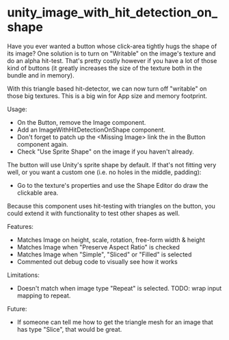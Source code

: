 # unity_image_with_hit_detection_on_shape
Have you ever wanted a button whose click-area tightly hugs the shape of its image?
One solution is to turn on "Writable" on the image's texture and do an alpha hit-test. That's pretty costly however if you have a lot of those kind of buttons (it greatly increases the size of the texture both in the bundle and in memory).

With this triangle based hit-detector, we can now turn off "writable" on those big textures. This is a big win for App size and memory footprint.

Usage:
- On the Button, remove the Image component.
- Add an ImageWithHitDetectionOnShape component.
- Don't forget to patch up the &lt;Missing Image> link the in the Button component again.
- Check "Use Sprite Shape" on the image if you haven't already.

The button will use Unity's sprite shape by default. If that's not fitting very well, or you want a custom one (i.e. no holes in the middle, padding):
- Go to the texture's properties and use the Shape Editor do draw the clickable area.

Because this component uses hit-testing with triangles on the button, you could extend it with functionality to test other shapes as well.

Features:
- Matches Image on height, scale, rotation, free-form width & height
- Matches Image when "Preserve Aspect Ratio" is checked
- Matches Image when "Simple", "Sliced" or "Filled" is selected
- Commented out debug code to visually see how it works

Limitations:
- Doesn't match when image type "Repeat" is selected. TODO: wrap input mapping to repeat.

Future:
- If someone can tell me how to get the triangle mesh for an image that has type "Slice", that would be great.

